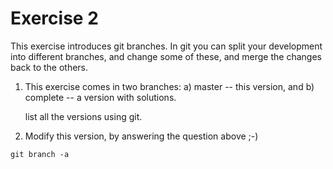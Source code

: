 # Exercise 2

This exercise introduces git branches.  In git you can split your
development into different branches, and change some of these, and
merge the changes back to the others.

1. This exercise comes in two branches: a) master -- this version, and
   b) complete -- a version with solutions.

   list all the versions using git.

2. Modify this version, by answering the question above ;-)

`git branch -a`

